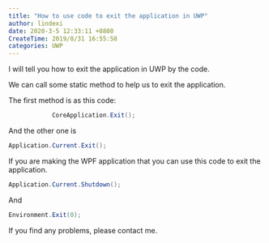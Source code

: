 ```yaml
---
title: "How to use code to exit the application in UWP"
author: lindexi
date: 2020-3-5 12:33:11 +0800
CreateTime: 2019/8/31 16:55:58
categories: UWP
---
```


I will tell you how to exit the application in UWP by the code.

<!--more-->


<!-- CreateTime:2019/8/31 16:55:58 -->


We can call some static method to help us to exit the application.

The first method is as this code:

```csharp
            CoreApplication.Exit();

```

And the other one is 

```csharp
Application.Current.Exit();
```

If you are making the WPF application that you can use this code to exit the application.

```csharp
Application.Current.Shutdown();

```

And

```csharp
Environment.Exit(0);

```

If you find any problems, please contact me.

